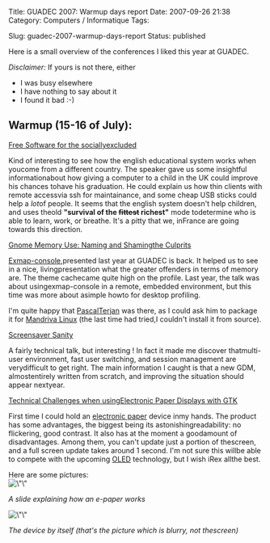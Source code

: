 Title: GUADEC 2007: Warmup days report
Date: 2007-09-26 21:38
Category: Computers / Informatique
Tags: <?xml version="1.0" encoding="utf-8"?>

Slug: guadec-2007-warmup-days-report
Status: published

Here is a small overview of the conferences I liked this year at GUADEC.

<div class="\"hitencart\"">

*Disclaimer:* If yours is not there, either

-   I was busy elsewhere
-   I have nothing to say about it
-   I found it bad :-) 

</div>

Warmup (15-16 of July):
-----------------------

[Free Software for the sociallyexcluded](\%22http://www.guadec.org/node/665\%22)

Kind of interesting to see how the english educational system works when youcome from a different country. The speaker gave us some insightful informationabout how giving a computer to a child in the UK could improve his chances tohave his graduation. He could explain us how thin clients with remote accessvia ssh for maintainance, and some cheap USB sticks could help a *lot*of people. It seems that the english system doesn't help children, and uses theold **"survival of the ~~fittest~~ richest"** mode todetermine who is able to learn, work, or breathe. It's a pitty that we, inFrance are going towards this direction.

[Gnome Memory Use: Naming and Shamingthe Culprits](\%22http://guadec.org/node/586\%22)

[Exmap-console](\%22http://projects.o-hand.com/exmap-console\%22),presented last year at GUADEC is back. It helped us to see in a nice, livingpresentation what the greater offenders in terms of memory are. The theme cachecame quite high on the profile. Last year, the talk was about usingexmap-console in a remote, embedded environment, but this time was more about asimple howto for desktop profiling.

I'm quite happy that [PascalTerjan](\%22http://fasmz.org/%7Epterjan/\%22) was there, as I could ask him to package it for [Mandriva Linux](\%22http://www.mandriva.com/download\%22) (the last time had tried,I couldn't install it from source).

[Screensaver Sanity](\%22http://guadec.org/node/576\%22)

A fairly technical talk, but interesting ! In fact it made me discover thatmulti-user environment, fast user switching, and session management are verydifficult to get right. The main information I caught is that a new GDM, almostentirely written from scratch, and improving the situation should appear nextyear.

  

[Technical Challenges when usingElectronic Paper Displays with GTK](\%22http://guadec.org/node/636\%22)

First time I could hold an [electronic paper](\%22http://en.wikipedia.org/wiki/Electronic_paper\%22) device inmy hands. The product has some advantages, the biggest being its astonishingreadability: no flickering, good contrast. It also has at the moment a goodamount of disadvantages. Among them, you can't update just a portion of thescreen, and a full screen update takes around 1 second. I'm not sure this willbe able to compete with the upcoming [OLED](\%22http://en.wikipedia.org/wiki/Oled\%22) technology, but I wish iRex allthe best.

  
Here are some pictures:  
![\\"\\"](\%22/public/guadec/2007/e-paper-slide.jpg\%22)

*A slide explaining how an e-paper works*

![\\"\\"](\%22/public/guadec/2007/irex-device.jpg\%22)

*The device by itself (that's the picture which is blurry, not thescreen)*

